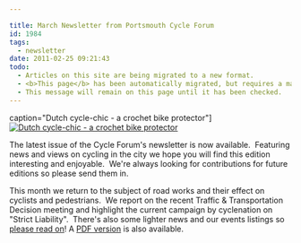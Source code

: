 ```yaml
---

title: March Newsletter from Portsmouth Cycle Forum
id: 1984
tags:
  - newsletter
date: 2011-02-25 09:21:43
todo:
  - Articles on this site are being migrated to a new format.
  - <b>This page</b> has been automatically migrated, but requires a manual check-&amp;-tune to ensure the format and links all work as expected.
  - This message will remain on this page until it has been checked.
---
```


 caption="Dutch cycle-chic - a crochet bike protector"][![Dutch cycle-chic - a crochet bike protector](http://www.pompeybug.co.uk/wp-content/uploads/2011/02/crochet-bike-protector-150x150.jpg "crochet-bike-protector")](http://www.pompeybug.co.uk/wp-content/uploads/2011/02/crochet-bike-protector.jpg)</figure>

The latest issue of the Cycle Forum's newsletter is now available.  Featuring news and views on cycling in the city we hope you will find this edition interesting and enjoyable.  We're always looking for contributions for future editions so please send them in.

This month we return to the subject of road works and their effect on cyclists and pedestrians.  We report on the recent Traffic &amp; Transportation Decision meeting and highlight the current campaign by cyclenation on "Strict Liability".  There's also some lighter news and our events listings so [please read on](http://www.pompeybug.co.uk/wp-content/uploads/2011/02/PCF-Newsletter-March-2011.htm "Portsmouth Cycle Forum Newsletter - March 2011")! A [PDF version](http://www.pompeybug.co.uk/wp-content/uploads/2011/02/PCF-Newsletter-March-2011.pdf "Portsmouth Cycle Forum Newsletter - March 2011") is also available.
